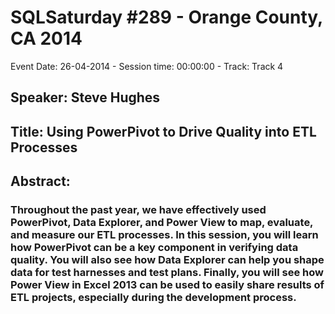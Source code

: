 # SQLSaturday #289 - Orange County, CA 2014
Event Date: 26-04-2014 - Session time: 00:00:00 - Track: Track 4
## Speaker: Steve Hughes
## Title: Using PowerPivot to Drive Quality into ETL Processes
## Abstract:
### Throughout the past year, we have effectively used PowerPivot, Data Explorer, and Power View to map, evaluate, and measure our ETL processes.  In this session, you will learn how PowerPivot can be a key component in verifying data quality.  You will also see how Data Explorer can help you shape data for test harnesses and test plans.  Finally, you will see how Power View in Excel 2013 can be used to easily share results of ETL projects, especially during the development process.
